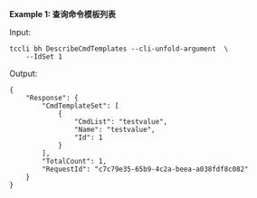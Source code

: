 **Example 1: 查询命令模板列表**



Input: 

```
tccli bh DescribeCmdTemplates --cli-unfold-argument  \
    --IdSet 1
```

Output: 
```
{
    "Response": {
        "CmdTemplateSet": [
            {
                "CmdList": "testvalue",
                "Name": "testvalue",
                "Id": 1
            }
        ],
        "TotalCount": 1,
        "RequestId": "c7c79e35-65b9-4c2a-beea-a038fdf8c082"
    }
}
```

